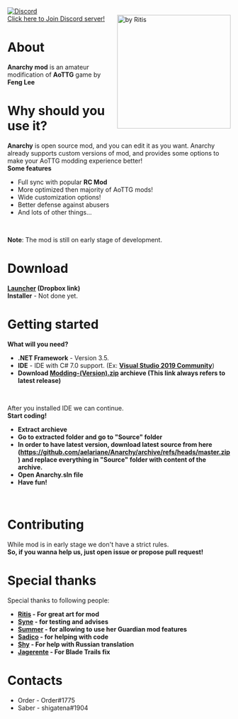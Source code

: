 
<div>
<a href="https://discord.gg/8wy5Pkm"><img alt="Discord" src="https://img.shields.io/discord/643822682617413652?label=Anarchy"></a>
<br>
<a href ="https://discord.gg/8wy5Pkm">Click here to Join Discord server!</a>
<img src="https://i.imgur.com/KSZH3p9.png" alt="by Ritis" width=256 height=256 align="right">
</div>

# About
**Anarchy mod** is an amateur modification of **AoTTG** game by **Feng Lee**

# Why should you use it?
**Anarchy** is open source mod, and you can edit it as you want. Anarchy already supports custom versions of mod, and provides some options to make your AoTTG modding experience better!<br>
**Some features**
   * Full sync with popular **RC Mod**
   * More optimized then majority of AoTTG mods!
   * Wide customization options!
   * Better defense against abusers
   * And lots of other things...
<br/>

**Note**: The mod is still on early stage of development.

# Download
**[Launcher](https://www.dropbox.com/s/6xdlszjdc6c6a45/Anarchy.exe?dl=1) (Dropbox link)**<br/>
**Installer** - Not done yet.

# Getting started
**What will you need?**
  * **.NET Framework** - Version 3.5.
  * **IDE** - IDE with C# 7.0 support. (Ex: **[Visual Studio 2019 Community](https://visualstudio.microsoft.com/ru/thank-you-downloading-visual-studio/?sku=community)**)
  *  **Download [Modding-(Version).zip](https://github.com/Orrder/Anarchy/releases/download/BETA-9.6.2/Modding-9.6.2.zip) archieve (This link always refers to latest release)**
<br/>

After you installed IDE we can continue.<br/>
**Start coding!**
   * **Extract archieve**
   * **Go to extracted folder and go to "Source" folder**
   * **In order to have latest version, download latest source from here (https://github.com/aelariane/Anarchy/archive/refs/heads/master.zip) and replace everything in "Source" folder with content of the archive.**
   * **Open Anarchy.sln file**
   * **Have fun!**
<br/>

# Contributing
While mod is in early stage we don't have a strict rules.<br/>
**So, if you wanna help us, just open issue or propose pull request!**

# Special thanks
Special thanks to following people: <br/>
* **[Ritis](https://vk.com/dont_touch_plz) - For great art for mod**<br/>
* **[Syne](https://github.com/DaLNakii) - for testing and advises**<br/>
* **[Summer](https://github.com/alerithe) - for allowing to use her Guardian mod features**<br/>
* **[Sadico](https://github.com/Mi-Sad) - for helping with code**<br/>
* **[Shy](https://vk.com/shylime) - For help with Russian translation**<br/>
* **[Jagerente](https://github.com/Jagerente) - For Blade Trails fix**

# Contacts
* Order - Order#1775
* Saber - shigatena#1904
